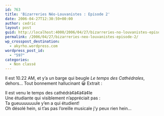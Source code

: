 ```yaml
---
id: 763
title: 'Bizarreries Néo-Louvanistes : Episode 2'
date: 2006-04-27T12:30:59+00:00
author: cedric
layout: post
guid: http://localhost:4000/2006/04/27/bizarreries-no-louvanistes-episode-2.html
permalink: /2006/04/27/bizarreries-neo-louvanistes-episode-2/
wp_crosspost_destination:
  - akyrho.wordpress.com
wordpress_post_id:
  - "597"
categories:
  - Non classé
---
```

Il est 10.22 AM, et y’a un barge qui beugle _Le temps des Cathédrales_, dehors… Tout bonnement hallucinant 😀 Extrait :

Il est venu le temps des cathédrà¢à¢à¢à¢le  
Une étudiante qui visiblement n’appréciait pas :  
Ta gueuuuuuuule y’en a qui étudient!  
Oh désolé hein, si t’as pas l’oreille musicale j’y peux rien hein…